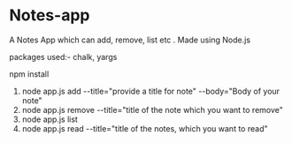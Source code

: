 # Notes-app
A Notes App which can add, remove, list etc . Made using Node.js

packages used:- chalk, yargs

npm install

1. node app.js add --title="provide a title for note" --body="Body of your note"
2. node app.js remove --title="title of the note which you want to remove"
3. node app.js list
4. node app.js read --title="title of the notes, which you want to read"

